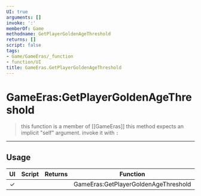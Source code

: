 ```yaml
---
UI: true
arguments: []
invoke: ':'
memberOf: Game
methodname: GetPlayerGoldenAgeThreshold
returns: []
script: false
tags:
- Game/GameEras/_function
- function/UI
title: GameEras.GetPlayerGoldenAgeThreshold
---
```

# GameEras:GetPlayerGoldenAgeThreshold
> this function is a member of [[GameEras]]
> this method expects an implicit "self" argument. invoke it with `:`
-----
## Usage
|  UI | Script | Returns | Function | Arguments |
|:---:|:------:|-------:|:--------:|:---------|
|✓| ||GameEras:GetPlayerGoldenAgeThreshold||
